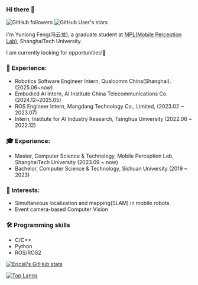### Hi there 👋 


![GitHub followers](https://img.shields.io/github/followers/ericsii?logo=Github) ![GitHub User's stars](https://img.shields.io/github/stars/ericsii?affiliations=OWNER&label=all%20stars&logo=Github)

I'm Yunlong Feng(冯云龙), a graduate student at [MPL(Mobile Perception Lab)](https://mpl.sist.shanghaitech.edu.cn/), ShanghaiTech University.

I am currently looking for opportunities!👏

### 💼 Experience:
- Robotics Software Engineer Intern, Qualcomm China(Shanghai). (2025.06~now)
- Embodied AI Intern, AI Institute China Telecommunications Co. (2024.12~2025.05)
- ROS Engineer Intern, Mangdang Technology Co., Limited, (2023.02 ~ 2023.07)
- Intern, Institute for AI Industry Research, Tsinghua University (2022.06 ~ 2022.12)

### 🎓 Experience:
- Master, Computer Science & Technology, Mobile Perception Lab, ShanghaiTech University (2023.09 ~ now)
- Bachelor, Computer Science & Technology, Sichuan University (2019 ~ 2023)

### 🔭 Interests: 
- Simultaneous localization and mapping(SLAM) in mobile robots.
- Event camera-based Computer Vision

### 🛠️ Programming skills
* C/C++
* Python
* ROS/ROS2

[![Ericsii's GitHub stats](https://github-readme-stats.vercel.app/api?username=Ericsii&count_private=true&show_icons=true)](https://github.com/Ericsii)

[![Top Langs](https://github-readme-stats.vercel.app/api/top-langs/?username=Ericsii)](https://github.com/Ericsii)
